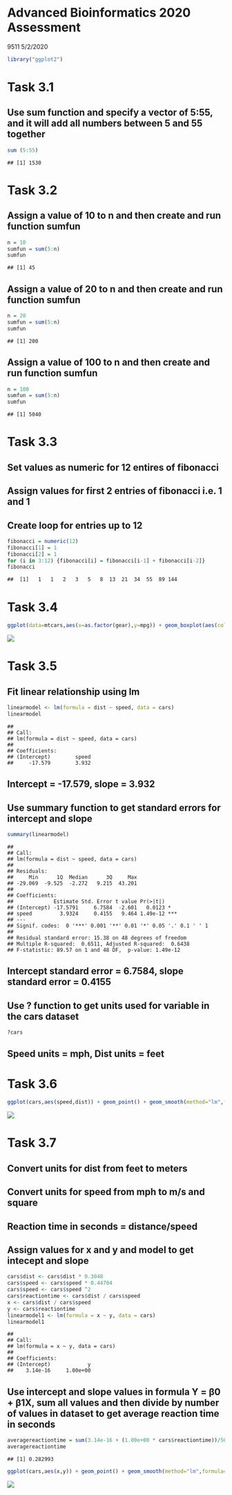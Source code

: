Advanced Bioinformatics 2020 Assessment
================
9511
5/2/2020

``` r
library("ggplot2")
```

Task 3.1
========

Use sum function and specify a vector of 5:55, and it will add all numbers between 5 and 55 together
----------------------------------------------------------------------------------------------------

``` r
sum (5:55)
```

    ## [1] 1530

Task 3.2
========

Assign a value of 10 to n and then create and run function sumfun
-----------------------------------------------------------------

``` r
n = 10
sumfun = sum(5:n)
sumfun
```

    ## [1] 45

Assign a value of 20 to n and then create and run function sumfun
-----------------------------------------------------------------

``` r
n = 20
sumfun = sum(5:n)
sumfun
```

    ## [1] 200

Assign a value of 100 to n and then create and run function sumfun
------------------------------------------------------------------

``` r
n = 100
sumfun = sum(5:n)
sumfun
```

    ## [1] 5040

Task 3.3
========

Set values as numeric for 12 entires of fibonacci
-------------------------------------------------

Assign values for first 2 entries of fibonacci i.e. 1 and 1
-----------------------------------------------------------

Create loop for entries up to 12
--------------------------------

``` r
fibonacci = numeric(12)
fibonacci[1] = 1
fibonacci[2] = 1
for (i in 3:12) {fibonacci[i] = fibonacci[i-1] + fibonacci[i-2]}
fibonacci
```

    ##  [1]   1   1   2   3   5   8  13  21  34  55  89 144

Task 3.4
========

``` r
ggplot(data=mtcars,aes(x=as.factor(gear),y=mpg)) + geom_boxplot(aes(col=as.factor(gear)))
```

![](Advanced-Bioinformatics-2020-Assessment_files/figure-markdown_github/unnamed-chunk-7-1.png)

Task 3.5
========

Fit linear relationship using lm
--------------------------------

``` r
linearmodel <- lm(formula = dist ~ speed, data = cars)
linearmodel
```

    ## 
    ## Call:
    ## lm(formula = dist ~ speed, data = cars)
    ## 
    ## Coefficients:
    ## (Intercept)        speed  
    ##     -17.579        3.932

Intercept = -17.579, slope = 3.932
----------------------------------

Use summary function to get standard errors for intercept and slope
-------------------------------------------------------------------

``` r
summary(linearmodel)
```

    ## 
    ## Call:
    ## lm(formula = dist ~ speed, data = cars)
    ## 
    ## Residuals:
    ##     Min      1Q  Median      3Q     Max 
    ## -29.069  -9.525  -2.272   9.215  43.201 
    ## 
    ## Coefficients:
    ##             Estimate Std. Error t value Pr(>|t|)    
    ## (Intercept) -17.5791     6.7584  -2.601   0.0123 *  
    ## speed         3.9324     0.4155   9.464 1.49e-12 ***
    ## ---
    ## Signif. codes:  0 '***' 0.001 '**' 0.01 '*' 0.05 '.' 0.1 ' ' 1
    ## 
    ## Residual standard error: 15.38 on 48 degrees of freedom
    ## Multiple R-squared:  0.6511, Adjusted R-squared:  0.6438 
    ## F-statistic: 89.57 on 1 and 48 DF,  p-value: 1.49e-12

Intercept standard error = 6.7584, slope standard error = 0.4155
----------------------------------------------------------------

Use ? function to get units used for variable in the cars dataset
-----------------------------------------------------------------

``` r
?cars
```

Speed units = mph, Dist units = feet
------------------------------------

Task 3.6
========

``` r
ggplot(cars,aes(speed,dist)) + geom_point() + geom_smooth(method="lm",formula="y~x")
```

![](Advanced-Bioinformatics-2020-Assessment_files/figure-markdown_github/unnamed-chunk-11-1.png)

Task 3.7
========

Convert units for dist from feet to meters
------------------------------------------

Convert units for speed from mph to m/s and square
--------------------------------------------------

Reaction time in seconds = distance/speed
-----------------------------------------

Assign values for x and y and model to get intecept and slope
-------------------------------------------------------------

``` r
cars$dist <- cars$dist * 0.3048
cars$speed <- cars$speed * 0.44704
cars$speed <- cars$speed ^2
cars$reactiontime <- cars$dist / cars$speed
x <- cars$dist / cars$speed
y <- cars$reactiontime
linearmodel1 <- lm(formula = x ~ y, data = cars)
linearmodel1
```

    ## 
    ## Call:
    ## lm(formula = x ~ y, data = cars)
    ## 
    ## Coefficients:
    ## (Intercept)            y  
    ##    3.14e-16     1.00e+00

Use intercept and slope values in formula Y = β0 + β1X, sum all values and then divide by number of values in dataset to get average reaction time in seconds
-------------------------------------------------------------------------------------------------------------------------------------------------------------

``` r
averagereactiontime = sum(3.14e-16 + (1.00e+00 * cars$reactiontime))/50
averagereactiontime
```

    ## [1] 0.282993

``` r
ggplot(cars,aes(x,y)) + geom_point() + geom_smooth(method="lm",formula="y~x") + labs(y= "reaction time", x = "dist/speed^2")
```

![](Advanced-Bioinformatics-2020-Assessment_files/figure-markdown_github/unnamed-chunk-14-1.png)
